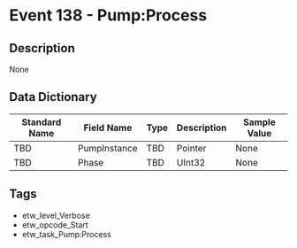# Event 138 - Pump:Process

## Description
None

## Data Dictionary
|Standard Name|Field Name|Type|Description|Sample Value|
|---|---|---|---|---|
|TBD|PumpInstance|TBD|Pointer|None|None|
|TBD|Phase|TBD|UInt32|None|None|

## Tags
* etw_level_Verbose
* etw_opcode_Start
* etw_task_Pump:Process